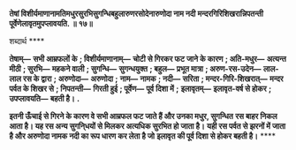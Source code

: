 **तेषां विशीर्यमाणानामतिमधुरसुरभिसुगन्धिबहुलारुणरसोदेनारुणोदा नाम नदी** **मन्दरगिरिशिखरान्निपतन्ती पूर्वेणेलावृतमुपप्लावयति. ॥ १७॥** 

शब्दार्थ **** 

**तेषाम्—** **सभी आम्रफलों के** **; विशीर्यमाणानाम्—** **चोटी से गिरकर फट जाने के कारण** **; अति-मधुर—** **अत्यन्त मीठी** **; सुरभि—** **महकने वाली** **; सुगन्धि—** **सुगन्धयुक्त** **; बहुल—** **प्रभूत मात्रा** **; अरुण-रस-उदेन—** **लाल-लाल रस के द्वारा** **; अरुणोदा—** **अरुणोदा** **;** **नाम—** **नामक** **; नदी—** **सरिता** **; मन्दर-गिरि-शिखरात्—** **मन्दर पर्वत के शिखर से** **; निपतन्ती—** **गिरती हुई** **; पूर्वेण—** **पूर्व दिशा में** **;** **इलावृतम्—** **इलावृत-वर्ष से होकर** **; उपप्लावयति—** **बहती है।** **.** 

**इतनी ऊँचाई से गिरने के कारण वे सभी आम्रफल फट जाते हैं और उनका मधुर, सुगन्धित** **रस बाहर निकल आता है। यह रस अन्य सुगनि्धयों से मिलकर अत्यधिक सुरभित हो जाता है।** **यही रस पर्वत से झरनों में जाता है और अरुणोदा नामक नदी का रूप धारण कर लेता है जो** **इलावृत की पूर्व दिशा से होकर बहती है।** **** 